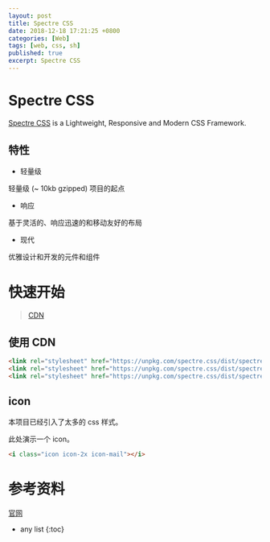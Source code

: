 ```yaml
---
layout: post
title: Spectre CSS
date: 2018-12-18 17:21:25 +0800
categories: [Web]
tags: [web, css, sh]
published: true
excerpt: Spectre CSS
---
```


# Spectre CSS

[Spectre CSS](https://picturepan2.github.io/spectre/) is a Lightweight, Responsive and Modern CSS Framework.

## 特性

- 轻量级

轻量级 (~ 10kb gzipped) 项目的起点

- 响应

基于灵活的、响应迅速的和移动友好的布局

- 现代

优雅设计和开发的元件和组件

# 快速开始

> [CDN](https://www.bootcdn.cn/spectre.css/)

## 使用 CDN

```html
<link rel="stylesheet" href="https://unpkg.com/spectre.css/dist/spectre.min.css">
<link rel="stylesheet" href="https://unpkg.com/spectre.css/dist/spectre-exp.min.css">
<link rel="stylesheet" href="https://unpkg.com/spectre.css/dist/spectre-icons.min.css">
```

<head>
    <link rel="stylesheet" href="https://unpkg.com/spectre.css/dist/spectre-icons.min.css">
</head>

## icon

本项目已经引入了太多的 css 样式。

此处演示一个 icon。

```html
<i class="icon icon-2x icon-mail"></i>
```

<i class="icon icon-2x icon-mail"></i>

# 参考资料

[官网](https://picturepan2.github.io/spectre/getting-started/installation.html)


* any list
{:toc}